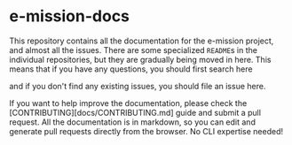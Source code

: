# e-mission-docs

This repository contains all the documentation for the e-mission project, and
almost all the issues. There are some specialized `README`s in the individual
repositories, but they are gradually being moved in here. This means that if
you have any questions, you should first search here


and if you don't find any existing issues, you should file an issue here.

If you want to help improve the documentation, please check the
[CONTRIBUTING][docs/CONTRIBUTING.md] guide and submit a pull request. All the
documentation is in markdown, so you can edit and generate pull requests
directly from the browser. No CLI expertise needed!
